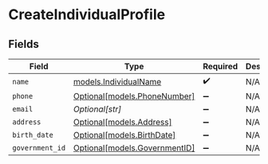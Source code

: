 # CreateIndividualProfile


## Fields

| Field                                                      | Type                                                       | Required                                                   | Description                                                | Example                                                    |
| ---------------------------------------------------------- | ---------------------------------------------------------- | ---------------------------------------------------------- | ---------------------------------------------------------- | ---------------------------------------------------------- |
| `name`                                                     | [models.IndividualName](../models/individualname.md)       | :heavy_check_mark:                                         | N/A                                                        |                                                            |
| `phone`                                                    | [Optional[models.PhoneNumber]](../models/phonenumber.md)   | :heavy_minus_sign:                                         | N/A                                                        |                                                            |
| `email`                                                    | *Optional[str]*                                            | :heavy_minus_sign:                                         | N/A                                                        | jordan.lee@classbooker.dev                                 |
| `address`                                                  | [Optional[models.Address]](../models/address.md)           | :heavy_minus_sign:                                         | N/A                                                        |                                                            |
| `birth_date`                                               | [Optional[models.BirthDate]](../models/birthdate.md)       | :heavy_minus_sign:                                         | N/A                                                        |                                                            |
| `government_id`                                            | [Optional[models.GovernmentID]](../models/governmentid.md) | :heavy_minus_sign:                                         | N/A                                                        |                                                            |